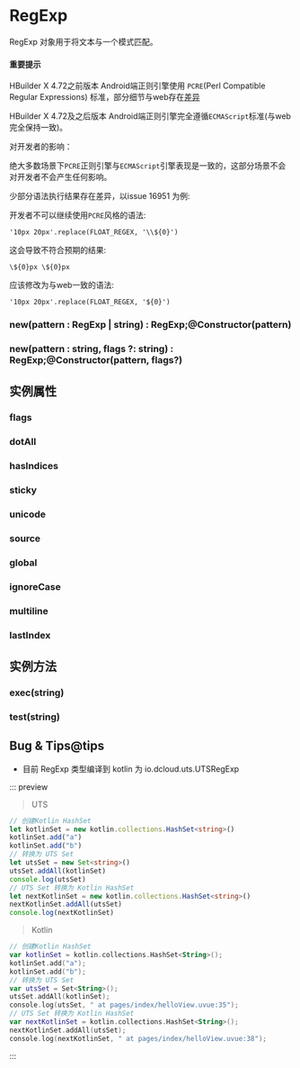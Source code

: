 # RegExp

RegExp 对象用于将文本与一个模式匹配。

#### 重要提示 

HBuilder X 4.72之前版本 Android端正则引擎使用 ​​`PCRE`(Perl Compatible Regular Expressions) 标准，部分细节与web存在[差异](https://issues.dcloud.net.cn/pages/issues/detail?id=16951) 

HBuilder X 4.72及之后版本 Android端正则引擎完全遵循`ECMAScript`标准(与web完全保持一致)。


对开发者的影响：

绝大多数场景下`PCRE`正则引擎与`ECMAScript`引擎表现是一致的，这部分场景不会对开发者不会产生任何影响。

少部分语法执行结果存在差异，以issue 16951 为例:

开发者不可以继续使用​​`PCRE`风格的语法:

```
'10px 20px'.replace(FLOAT_REGEX, '\\${0}')  
```

这会导致不符合预期的结果:

```
\${0}px \${0}px
```

应该修改为与web一致的语法:

```
'10px 20px'.replace(FLOAT_REGEX, '${0}') 
```


### new(pattern : RegExp \| string) : RegExp;@Constructor(pattern)

<!-- UTSJSON.RegExp.Constructor.description -->

<!-- UTSJSON.RegExp.Constructor.param -->

<!-- UTSJSON.RegExp.Constructor.returnValue -->

<!-- UTSJSON.RegExp.Constructor.compatibility -->

<!-- UTSJSON.RegExp.Constructor.tutorial -->

### new(pattern : string, flags ?: string) : RegExp;@Constructor(pattern, flags?)

<!-- UTSJSON.RegExp.Constructor_1.description -->

<!-- UTSJSON.RegExp.Constructor_1.param -->

<!-- UTSJSON.RegExp.Constructor_1.returnValue -->

<!-- UTSJSON.RegExp.Constructor_1.compatibility -->

<!-- UTSJSON.RegExp.Constructor_1.tutorial -->

## 实例属性


### flags

<!-- UTSJSON.RegExp.flags.description -->

<!-- UTSJSON.RegExp.flags.param -->

<!-- UTSJSON.RegExp.flags.returnValue -->

<!-- UTSJSON.RegExp.flags.test -->

<!-- UTSJSON.RegExp.flags.compatibility -->

### dotAll

<!-- UTSJSON.RegExp.dotAll.description -->

<!-- UTSJSON.RegExp.dotAll.param -->

<!-- UTSJSON.RegExp.dotAll.returnValue -->

<!-- UTSJSON.RegExp.dotAll.test -->

<!-- UTSJSON.RegExp.dotAll.compatibility -->

<!-- UTSJSON.RegExp.dotAll.tutorial -->

### hasIndices

<!-- UTSJSON.RegExp.hasIndices.description -->

<!-- UTSJSON.RegExp.hasIndices.param -->

<!-- UTSJSON.RegExp.hasIndices.returnValue -->

<!-- UTSJSON.RegExp.hasIndices.test -->

<!-- UTSJSON.RegExp.hasIndices.compatibility -->

<!-- UTSJSON.RegExp.hasIndices.tutorial -->

### sticky

<!-- UTSJSON.RegExp.sticky.description -->

<!-- UTSJSON.RegExp.sticky.param -->

<!-- UTSJSON.RegExp.sticky.returnValue -->

<!-- UTSJSON.RegExp.sticky.test -->

<!-- UTSJSON.RegExp.sticky.compatibility -->

<!-- UTSJSON.RegExp.sticky.tutorial -->

### unicode

<!-- UTSJSON.RegExp.unicode.description -->

<!-- UTSJSON.RegExp.unicode.param -->

<!-- UTSJSON.RegExp.unicode.returnValue -->

<!-- UTSJSON.RegExp.unicode.test -->

<!-- UTSJSON.RegExp.unicode.compatibility -->

<!-- UTSJSON.RegExp.unicode.tutorial -->

### source

<!-- UTSJSON.RegExp.source.description -->

<!-- UTSJSON.RegExp.source.param -->

<!-- UTSJSON.RegExp.source.returnValue -->

<!-- UTSJSON.RegExp.source.test -->

<!-- UTSJSON.RegExp.source.compatibility -->

### global

<!-- UTSJSON.RegExp.global.description -->

<!-- UTSJSON.RegExp.global.param -->

<!-- UTSJSON.RegExp.global.returnValue -->

<!-- UTSJSON.RegExp.global.test -->

<!-- UTSJSON.RegExp.global.compatibility -->

### ignoreCase

<!-- UTSJSON.RegExp.ignoreCase.description -->

<!-- UTSJSON.RegExp.ignoreCase.param -->

<!-- UTSJSON.RegExp.ignoreCase.returnValue -->

<!-- UTSJSON.RegExp.ignoreCase.test -->

<!-- UTSJSON.RegExp.ignoreCase.compatibility -->

### multiline

<!-- UTSJSON.RegExp.multiline.description -->

<!-- UTSJSON.RegExp.multiline.param -->

<!-- UTSJSON.RegExp.multiline.returnValue -->

<!-- UTSJSON.RegExp.multiline.test -->

<!-- UTSJSON.RegExp.multiline.compatibility -->

### lastIndex

<!-- UTSJSON.RegExp.lastIndex.description -->

<!-- UTSJSON.RegExp.lastIndex.param -->

<!-- UTSJSON.RegExp.lastIndex.returnValue -->

<!-- UTSJSON.RegExp.lastIndex.test -->

<!-- UTSJSON.RegExp.lastIndex.compatibility -->


## 实例方法


### exec(string)

<!-- UTSJSON.RegExp.exec.description -->

<!-- UTSJSON.RegExp.exec.param -->

<!-- UTSJSON.RegExp.exec.returnValue -->

<!-- UTSJSON.RegExp.exec.test -->

<!-- UTSJSON.RegExp.exec.compatibility -->

### test(string)

<!-- UTSJSON.RegExp.test.description -->

<!-- UTSJSON.RegExp.test.param -->

<!-- UTSJSON.RegExp.test.returnValue -->

<!-- UTSJSON.RegExp.test.test -->

<!-- UTSJSON.RegExp.test.compatibility -->

<!-- UTSJSON.RegExp.tutorial -->

## Bug & Tips@tips

* 目前 RegExp 类型编译到 kotlin 为 io.dcloud.uts.UTSRegExp



::: preview

> UTS

```ts
// 创建Kotlin HashSet
let kotlinSet = new kotlin.collections.HashSet<string>()
kotlinSet.add("a")
kotlinSet.add("b")
// 转换为 UTS Set
let utsSet = new Set<string>()
utsSet.addAll(kotlinSet)
console.log(utsSet)
// UTS Set 转换为 Kotlin HashSet
let nextKotlinSet = new kotlin.collections.HashSet<string>()
nextKotlinSet.addAll(utsSet)
console.log(nextKotlinSet)
```

> Kotlin

```Kotlin
// 创建Kotlin HashSet
var kotlinSet = kotlin.collections.HashSet<String>();
kotlinSet.add("a");
kotlinSet.add("b");
// 转换为 UTS Set
var utsSet = Set<String>();
utsSet.addAll(kotlinSet);
console.log(utsSet, " at pages/index/helloView.uvue:35");
// UTS Set 转换为 Kotlin HashSet
var nextKotlinSet = kotlin.collections.HashSet<String>();
nextKotlinSet.addAll(utsSet);
console.log(nextKotlinSet, " at pages/index/helloView.uvue:38");
```

:::
